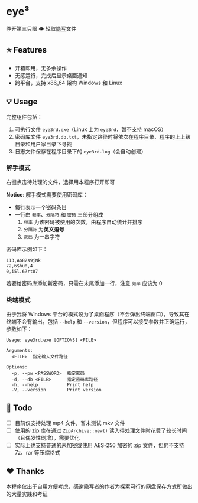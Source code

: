 # eye³

睁开第三只眼 👁 轻取[隐写](https://github.com/cenglin123/SteganographierGUI)文件

## ⭐ Features

- 开箱即用，无多余操作
- 无感运行，完成后显示桌面通知
- 跨平台，支持 x86_64 架构 Windows 和 Linux

## 💡 Usage

完整组件包括：

1. 可执行文件 `eye3rd.exe`（Linux 上为 `eye3rd`，暂不支持 macOS）
2. 密码库文件 `eye3rd.db.txt`，未指定路径时将依次在程序目录、程序的上上级目录和用户家目录下寻找
3. 日志文件保存在程序目录下的 `eye3rd.log`（会自动创建）

### 解手模式

右键点击待处理的文件，选择用本程序打开即可

**Notice**: 解手模式需要使用密码库：

- 每行表示一个密码条目
- 一行由 `频率`、`分隔符` 和 `密码` 三部分组成
  1. `频率` 为该密码被使用的次数，由程序自动统计并排序
  2. `分隔符` 为**英文逗号**
  3. `密码` 为一串字符

密码库示例如下：

```txt
113,Ao82s9jNk
72,6$hu!,4
0,i5l.6?rt07
```

若要给密码库添加新密码，只需在末尾添加一行，注意 `频率` 应该为 0

### 终端模式

由于我将 Windows 平台的模式设为了桌面程序（不会弹出终端窗口），导致其在终端不会有输出，包括 `--help` 和 `--version`，但程序可以接受参数并正确运行，参数如下：

```pwsh
Usage: eye3rd.exe [OPTIONS] <FILE>

Arguments:
  <FILE>  指定输入文件路径

Options:
  -p, --pw <PASSWORD>  指定密码
  -d, --db <FILE>      指定密码库路径
  -h, --help           Print help
  -V, --version        Print version
```

## 📝 Todo

- [ ] 目前仅支持处理 mp4 文件，暂未测试 mkv 文件
- [ ] 使用的 [zip](https://github.com/zip-rs/zip2) 库在通过 `ZipArchive::new()` 读入待处理文件时花费了较长时间（且偶发性剧增），需要优化
- [ ] 实际上也支持普通的未加密或使用 AES-256 加密的 zip 文件，但仍不支持 7z、rar 等压缩格式

## ❤️ Thanks

本程序仅出于自用方便考虑，感谢隐写者的作者为探索可行的网盘保存方式所做出的大量实践和考证
